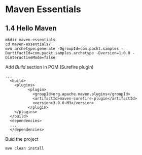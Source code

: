 # Maven Essentials

## 1.4 Hello Maven

```
mkdir maven-essentials
cd maven-essentials/
mvn archetype:generate -DgroupId=com.packt.samples -DartifactId=com.packt.samples.archetype -Dversion=1.0.0 -DinteractiveMode=false

```
Add *Build* section in POM (Surefire plugin)

```
...
  <build>
    <plugins>
          <plugin>
            <groupId>org.apache.maven.plugins</groupId>
            <artifactId>maven-surefire-plugin</artifactId>
            <version>3.0.0-M3</version>
          </plugin>
    </plugins>
  </build>
  <dependencies>
  ...
  </dependencies>
```
Buid the project

```
mvn clean install
```
